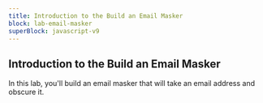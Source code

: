 ```yaml
---
title: Introduction to the Build an Email Masker
block: lab-email-masker
superBlock: javascript-v9
---
```


## Introduction to the Build an Email Masker

In this lab, you'll build an email masker that will take an email address and obscure it.
